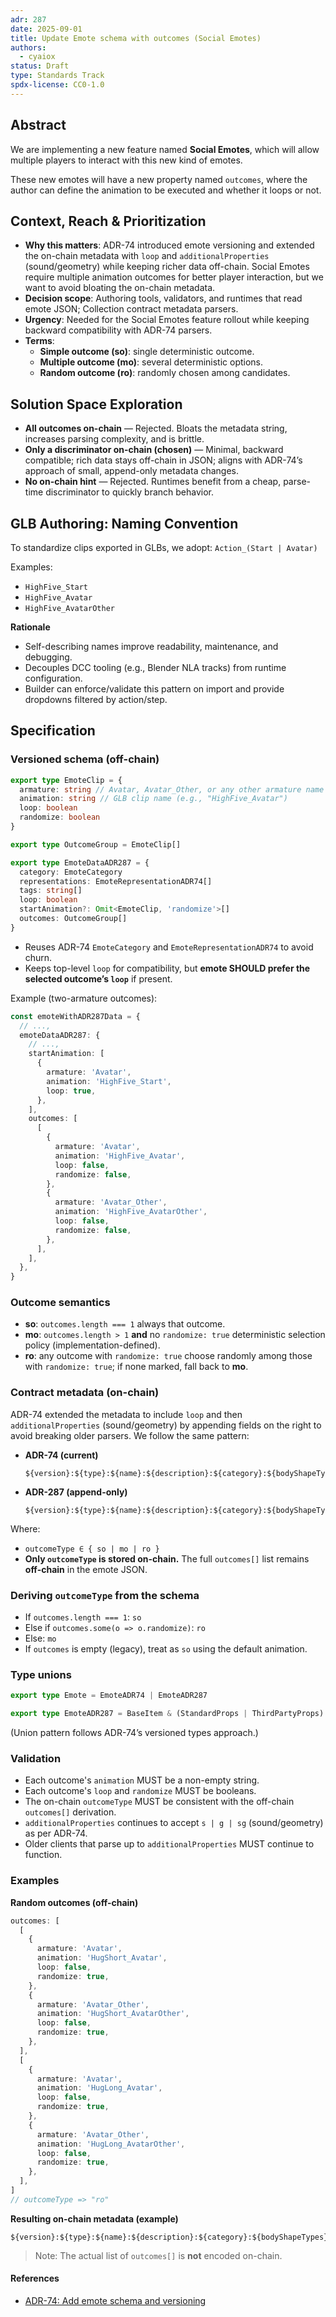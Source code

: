 ```yaml
---
adr: 287
date: 2025-09-01
title: Update Emote schema with outcomes (Social Emotes)
authors:
  - cyaiox
status: Draft
type: Standards Track
spdx-license: CC0-1.0
---
```


## Abstract

We are implementing a new feature named **Social Emotes**, which will allow multiple players to interact with this new kind of emotes.

These new emotes will have a new property named `outcomes`, where the author can define the animation to be executed and whether it loops or not.

## Context, Reach & Prioritization

- **Why this matters**: ADR-74 introduced emote versioning and extended the on-chain metadata with `loop` and `additionalProperties` (sound/geometry) while keeping richer data off-chain. Social Emotes require multiple animation outcomes for better player interaction, but we want to avoid bloating the on-chain metadata.
- **Decision scope**: Authoring tools, validators, and runtimes that read emote JSON; Collection contract metadata parsers.
- **Urgency**: Needed for the Social Emotes feature rollout while keeping backward compatibility with ADR-74 parsers.
- **Terms**:
  - **Simple outcome (so)**: single deterministic outcome.
  - **Multiple outcome (mo)**: several deterministic options.
  - **Random outcome (ro)**: randomly chosen among candidates.

## Solution Space Exploration

- **All outcomes on-chain** — Rejected. Bloats the metadata string, increases parsing complexity, and is brittle.
- **Only a discriminator on-chain (chosen)** — Minimal, backward compatible; rich data stays off-chain in JSON; aligns with ADR-74’s approach of small, append-only metadata changes.
- **No on-chain hint** — Rejected. Runtimes benefit from a cheap, parse-time discriminator to quickly branch behavior.

## GLB Authoring: Naming Convention

To standardize clips exported in GLBs, we adopt: `Action_(Start | Avatar)`

Examples:

- `HighFive_Start`
- `HighFive_Avatar`
- `HighFive_AvatarOther`

**Rationale**

- Self-describing names improve readability, maintenance, and debugging.
- Decouples DCC tooling (e.g., Blender NLA tracks) from runtime configuration.
- Builder can enforce/validate this pattern on import and provide dropdowns filtered by action/step.

## Specification

### Versioned schema (off-chain)

```ts
export type EmoteClip = {
  armature: string // Avatar, Avatar_Other, or any other armature name
  animation: string // GLB clip name (e.g., "HighFive_Avatar")
  loop: boolean
  randomize: boolean
}

export type OutcomeGroup = EmoteClip[]

export type EmoteDataADR287 = {
  category: EmoteCategory
  representations: EmoteRepresentationADR74[]
  tags: string[]
  loop: boolean
  startAnimation?: Omit<EmoteClip, 'randomize'>[]
  outcomes: OutcomeGroup[]
}
```

- Reuses ADR-74 `EmoteCategory` and `EmoteRepresentationADR74` to avoid churn.
- Keeps top-level `loop` for compatibility, but **emote SHOULD prefer the selected outcome’s `loop`** if present.

Example (two-armature outcomes):

```ts
const emoteWithADR287Data = {
  // ...,
  emoteDataADR287: {
    // ...,
    startAnimation: [
      {
        armature: 'Avatar',
        animation: 'HighFive_Start',
        loop: true,
      },
    ],
    outcomes: [
      [
        {
          armature: 'Avatar',
          animation: 'HighFive_Avatar',
          loop: false,
          randomize: false,
        },
        {
          armature: 'Avatar_Other',
          animation: 'HighFive_AvatarOther',
          loop: false,
          randomize: false,
        },
      ],
    ],
  },
}
```

### Outcome semantics

- **so**: `outcomes.length === 1` always that outcome.
- **mo**: `outcomes.length > 1` **and** no `randomize: true` deterministic selection policy (implementation-defined).
- **ro**: any outcome with `randomize: true` choose randomly among those with `randomize: true`; if none marked, fall back to **mo**.

### Contract metadata (on-chain)

ADR-74 extended the metadata to include `loop` and then `additionalProperties` (sound/geometry) by appending fields on the right to avoid breaking older parsers. We follow the same pattern:

- **ADR-74 (current)**

  ```
  ${version}:${type}:${name}:${description}:${category}:${bodyShapeTypes}:${loop}:${additionalProperties}
  ```

- **ADR-287 (append-only)**

  ```
  ${version}:${type}:${name}:${description}:${category}:${bodyShapeTypes}:${loop}:${additionalProperties}:${outcomeType}
  ```

Where:

- `outcomeType ∈ { so | mo | ro }`
- **Only `outcomeType` is stored on-chain.** The full `outcomes[]` list remains **off-chain** in the emote JSON.

### Deriving `outcomeType` from the schema

- If `outcomes.length === 1`: `so`
- Else if `outcomes.some(o => o.randomize)`: `ro`
- Else: `mo`
- If `outcomes` is empty (legacy), treat as `so` using the default animation.

### Type unions

```ts
export type Emote = EmoteADR74 | EmoteADR287

export type EmoteADR287 = BaseItem & (StandardProps | ThirdPartyProps) & { emoteDataADR287: EmoteDataADR287 }
```

(Union pattern follows ADR-74’s versioned types approach.)

### Validation

- Each outcome's `animation` MUST be a non-empty string.
- Each outcome's `loop` and `randomize` MUST be booleans.
- The on-chain `outcomeType` MUST be consistent with the off-chain `outcomes[]` derivation.
- `additionalProperties` continues to accept `s | g | sg` (sound/geometry) as per ADR-74.
- Older clients that parse up to `additionalProperties` MUST continue to function.

### Examples

**Random outcomes (off-chain)**

```ts
outcomes: [
  [
    {
      armature: 'Avatar',
      animation: 'HugShort_Avatar',
      loop: false,
      randomize: true,
    },
    {
      armature: 'Avatar_Other',
      animation: 'HugShort_AvatarOther',
      loop: false,
      randomize: true,
    },
  ],
  [
    {
      armature: 'Avatar',
      animation: 'HugLong_Avatar',
      loop: false,
      randomize: true,
    },
    {
      armature: 'Avatar_Other',
      animation: 'HugLong_AvatarOther',
      loop: false,
      randomize: true,
    },
  ],
]
// outcomeType => "ro"
```

**Resulting on-chain metadata (example)**

```
${version}:${type}:${name}:${description}:${category}:${bodyShapeTypes}:${loop}:${additionalProperties}:ro
```

> Note: The actual list of `outcomes[]` is **not** encoded on-chain.

#### References

- [ADR-74: Add emote schema and versioning](https://adr.decentraland.org/adr/ADR-74)
